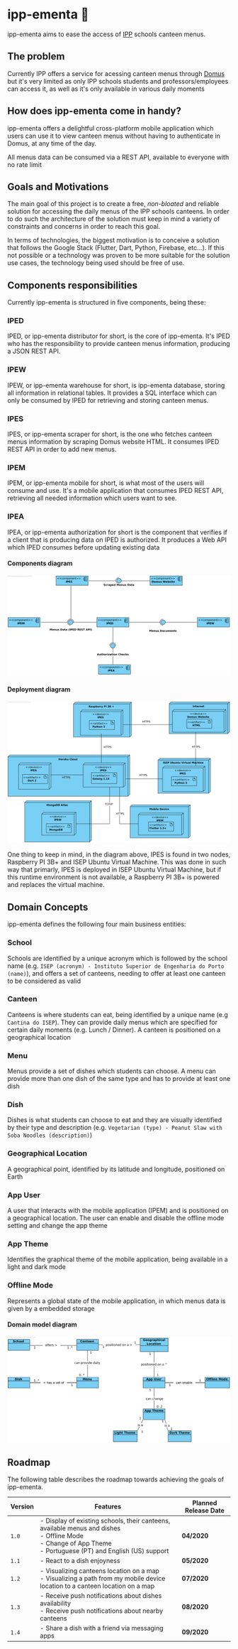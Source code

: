 # ipp-ementa 🍕

ipp-ementa aims to ease the access of [IPP](https://www.ipp.pt/) schools canteen menus.

## The problem
Currently IPP offers a service for acessing canteen menus through [Domus](https://domus.ipp.pt) but it's very limited as only IPP schools students and professors/employees can access it, as well as it's only available in various daily moments

## How does ipp-ementa come in handy? 
ipp-ementa offers a delightful cross-platform mobile application which users can use it to view canteen menus without having to authenticate in Domus, at any time of the day.

All menus data can be consumed via a REST API, available to everyone with no rate limit

## Goals and Motivations

The main goal of this project is to create a free, *non-bloated* and reliable solution for accessing the daily menus of the IPP schools canteens. In order to do such the architecture of the solution must keep in mind a variety of constraints and concerns in order to reach this goal.

In terms of technologies, the biggest motivation is to conceive a solution that follows the Google Stack (Flutter, Dart, Python, Firebase, etc...). If this not possible or a technology was proven to be more suitable for the solution use cases, the technology being used should be free of use.

## Components responsibilities

Currently ipp-ementa is structured in five components, being these:

### IPED

IPED, or ipp-ementa distributor for short, is the core of ipp-ementa. It's IPED who has the responsibility to provide canteen menus information, producing a JSON REST API.

### IPEW

IPEW, or ipp-ementa warehouse for short, is ipp-ementa database, storing all information in relational tables. It provides a SQL interface which can only be consumed by IPED for retrieving and storing canteen menus.

### IPES

IPES, or ipp-ementa scraper for short, is the one who fetches canteen menus information by scraping Domus website HTML. It consumes IPED REST API in order to add new menus.

### IPEM

IPEM, or ipp-ementa mobile for short, is what most of the users will consume and use. It's a mobile application that consumes IPED REST API, retrieving all needed information which users want to see.

### IPEA

IPEA, or ipp-ementa authorization for short is the component that verifies if a client that is producing data on IPED is authorized. It produces a Web API which IPED consumes before updating existing data


#### Components diagram

![SYSTEM_ARCHITECTURE_COMPONENTS_DIAGRAM](documentation/system_architecture/IPP-EMENTA-ALL-COMPONENTS.png)


#### Deployment diagram

![DEPLOYMENT_DIAGRAM](documentation/system_architecture/IPP-EMENTA-DEPLOYMENT-DIAGRAM.png)

One thing to keep in mind, in the diagram above, IPES is found in two nodes, Raspberry PI 3B+ and ISEP Ubuntu Virtual Machine. This was done in such way that primarly, IPES is deployed in ISEP Ubuntu Virtual Machine, but if this runtime environment is not available, a Raspberry PI 3B+ is powered and replaces the virtual machine.


## Domain Concepts 

ipp-ementa defines the following four main business entities:

### School

Schools are identified by a unique acronym which is followed by the school name (e.g. `ISEP (acronym) - Instituto Superior de Engenharia do Porto (name)`), and offers a set of canteens, needing to offer at least one canteen to be considered as valid

### Canteen

Canteens is where students can eat, being identified by a unique name (e.g `Cantina do ISEP`). They can provide daily menus which are specified for certain daily moments (e.g. Lunch / Dinner). A canteen is positioned on a geographical location

### Menu

Menus provide a set of dishes which students can choose. A menu can provide more than one dish of the same type and has to provide at least one dish

### Dish

Dishes is what students can choose to eat and they are visually identified by their type and description (e.g. `Vegetarian (type) - Peanut Slaw with Soba Noodles (description)`)

### Geographical Location

A geographical point, identified by its latitude and longitude, positioned on Earth

### App User

A user that interacts with the mobile application (IPEM) and is positioned on a geographical location. The user can enable and disable the offline mode setting and change the app theme

### App Theme

Identifies the graphical theme of the mobile application, being available in a light and dark mode

### Offline Mode

Represents a global state of the mobile application, in which menus data is given by a embedded storage


#### Domain model diagram

![DOMAIN_MODEL_DIAGRAM](documentation/domain_model/IPP-EMENTA-DOMAIN-MODEL.png)


## Roadmap

The following table describes the roadmap towards achieving the goals of ipp-ementa.

|Version|Features|Planned Release Date|
|-------|--------|--------------------|
|`1.0`|- Display of existing schools, their canteens, available menus and dishes <br> - Offline Mode <br> - Change of App Theme <br> - Portuguese (PT) and English (US) support|**04/2020**|
|`1.1`|- React to a dish enjoyness|**05/2020**|
|`1.2`|- Visualizing canteens location on a map <br> - Visualizing a path from my mobile device location to a canteen location on a map|**07/2020**|
|`1.3`|- Receive push notifications about dishes availability <br> - Receive push notifications about nearby canteens|**08/2020**|
|`1.4`|- Share a dish with a friend via messaging apps|**09/2020**|
